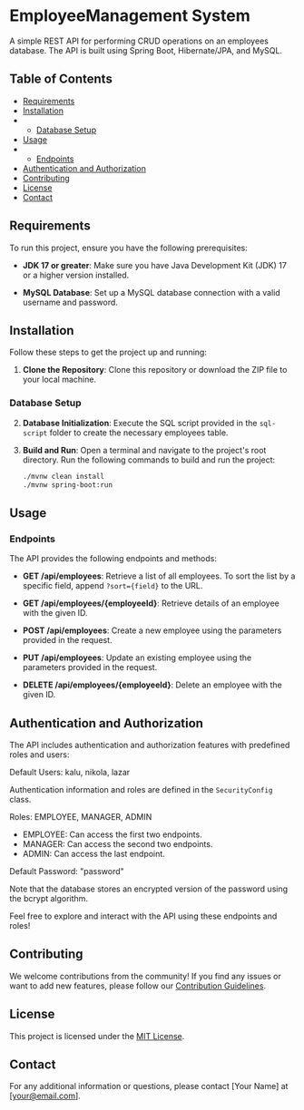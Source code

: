 # EmployeeManagement System

A simple REST API for performing CRUD operations on an employees database. The API is built using Spring Boot, Hibernate/JPA, and MySQL.

## Table of Contents

- [Requirements](#requirements)
- [Installation](#installation)
- - [Database Setup](#database-setup)
- [Usage](#usage)
- - [Endpoints](#endpoints)
- [Authentication and Authorization](#authentication-and-authorization)
- [Contributing](#contributing)
- [License](#license)
- [Contact](#contact)

## Requirements

To run this project, ensure you have the following prerequisites:

- **JDK 17 or greater**: Make sure you have Java Development Kit (JDK) 17 or a higher version installed.

- **MySQL Database**: Set up a MySQL database connection with a valid username and password.

## Installation

Follow these steps to get the project up and running:

1. **Clone the Repository**: Clone this repository or download the ZIP file to your local machine.

### Database Setup

2. **Database Initialization**: Execute the SQL script provided in the `sql-script` folder to create the necessary employees table.

3. **Build and Run**: Open a terminal and navigate to the project's root directory. Run the following commands to build and run the project:

   ```sh
   ./mvnw clean install
   ./mvnw spring-boot:run

## Usage

### Endpoints

The API provides the following endpoints and methods:

- **GET /api/employees**: Retrieve a list of all employees. To sort the list by a specific field, append `?sort={field}` to the URL.

- **GET /api/employees/{employeeId}**: Retrieve details of an employee with the given ID.

- **POST /api/employees**: Create a new employee using the parameters provided in the request.

- **PUT /api/employees**: Update an existing employee using the parameters provided in the request.

- **DELETE /api/employees/{employeeId}**: Delete an employee with the given ID.

## Authentication and Authorization

The API includes authentication and authorization features with predefined roles and users:

Default Users: kalu, nikola, lazar

Authentication information and roles are defined in the `SecurityConfig` class.

Roles: EMPLOYEE, MANAGER, ADMIN

- EMPLOYEE: Can access the first two endpoints.
- MANAGER: Can access the second two endpoints.
- ADMIN: Can access the last endpoint.

Default Password: "password"

Note that the database stores an encrypted version of the password using the bcrypt algorithm.

Feel free to explore and interact with the API using these endpoints and roles!

## Contributing

We welcome contributions from the community! If you find any issues or want to add new features, please follow our [Contribution Guidelines](CONTRIBUTING.md).

## License

This project is licensed under the [MIT License](LICENSE).

## Contact

For any additional information or questions, please contact [Your Name] at [your@email.com].
